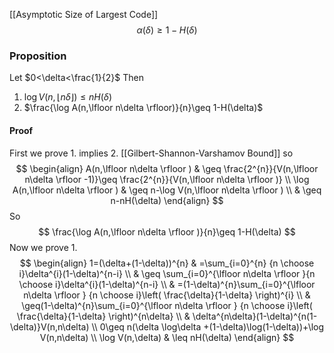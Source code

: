 [[Asymptotic Size of Largest Code]]
$$
\alpha(\delta)\geq 1-H(\delta)
$$
### Proposition
Let $0<\delta<\frac{1}{2}$
Then
1. $\log V(n,\lfloor n\delta \rfloor)\leq nH(\delta)$
2. $\frac{\log A(n,\lfloor n\delta \rfloor)}{n}\geq 1-H(\delta)$
#### Proof
First we prove 1. implies 2. 
[[Gilbert-Shannon-Varshamov Bound]] so
$$
\begin{align}
A(n,\lfloor n\delta \rfloor ) & \geq \frac{2^{n}}{V(n,\lfloor n\delta \rfloor -1)}\geq \frac{2^{n}}{V(n,\lfloor n\delta \rfloor )} \\
\log A(n,\lfloor n\delta \rfloor ) & \geq n-\log V(n,\lfloor n\delta  \rfloor ) \\
 & \geq n-nH(\delta)
\end{align}
$$
So
$$
\frac{\log A(n,\lfloor n\delta \rfloor )}{n}\geq 1-H(\delta)
$$
Now we prove 1. 
$$
\begin{align}
1=(\delta+(1-\delta))^{n} & =\sum_{i=0}^{n} {n \choose i}\delta^{i}(1-\delta)^{n-i} \\
 & \geq \sum_{i=0}^{\lfloor n\delta \rfloor }{n \choose i}\delta^{i}(1-\delta)^{n-i} \\
 & =(1-\delta)^{n}\sum_{i=0}^{\lfloor n\delta \rfloor } {n \choose i}\left( \frac{\delta}{1-\delta} \right)^{i} \\
 & \geq(1-\delta)^{n}\sum_{i=0}^{\lfloor n\delta \rfloor } {n \choose i}\left( \frac{\delta}{1-\delta} \right)^{n\delta} \\
 & \delta^{n\delta}(1-\delta)^{n(1-\delta)}V(n,n\delta) \\
0\geq n(\delta \log\delta +(1-\delta)\log(1-\delta))+\log V(n,n\delta) \\
\log V(n,\delta) & \leq nH(\delta)
\end{align}
$$

